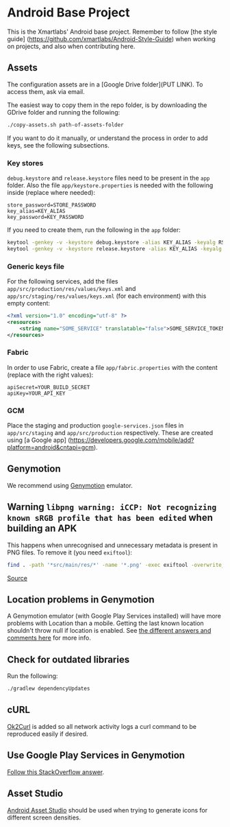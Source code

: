 # Android Base Project

This is the Xmartlabs' Android base project. Remember to follow [the style guide]
(https://github.com/xmartlabs/Android-Style-Guide) when working on projects, and also when contributing here.

## Assets

The configuration assets are in a [Google Drive folder](PUT LINK).
To access them, ask via email.

The easiest way to copy them in the repo folder, is by downloading the GDrive folder and running the
following:

```bash
./copy-assets.sh path-of-assets-folder
```

If you want to do it manually, or understand the process in order to add keys, see the following
subsections.

### Key stores

`debug.keystore` and `release.keystore` files need to be present in the `app` folder. Also the file
`app/keystore.properties` is needed with the following inside (replace where needed):

```data
store_password=STORE_PASSWORD
key_alias=KEY_ALIAS
key_password=KEY_PASSWORD
```

If you need to create them, run the following in the `app` folder:

```bash
keytool -genkey -v -keystore debug.keystore -alias KEY_ALIAS -keyalg RSA -keysize 2048 -validity 10000
keytool -genkey -v -keystore release.keystore -alias KEY_ALIAS -keyalg RSA -keysize 2048 -validity 10000
```

### Generic keys file

For the following services, add the files `app/src/production/res/values/keys.xml` and
`app/src/staging/res/values/keys.xml` (for each environment) with this empty content:

```xml
<?xml version="1.0" encoding="utf-8" ?>
<resources>
    <string name="SOME_SERVICE" translatable="false">SOME_SERVICE_TOKEN</string>
</resources>
```

### Fabric

In order to use Fabric, create a file `app/fabric.properties` with the content (replace with the
right values):

```data
apiSecret=YOUR_BUILD_SECRET
apiKey=YOUR_API_KEY
```

### GCM

Place the staging and production `google-services.json` files in `app/src/staging` and
`app/src/production` respectively. These are created using [a Google app]
(https://developers.google.com/mobile/add?platform=android&cntapi=gcm).

## Genymotion

We recommend using [Genymotion](https://www.genymotion.com) emulator.

## Warning `libpng warning: iCCP: Not recognizing known sRGB profile that has been edited` when building an APK

This happens when unrecognised and unnecessary metadata is present in PNG files. To remove it (you
need `exiftool`):

```bash
find . -path '*src/main/res/*' -name '*.png' -exec exiftool -overwrite_original -all= {} \;
```

[Source](http://stackoverflow.com/a/29162323/1165181)

## Location problems in Genymotion

A Genymotion emulator (with Google Play Services installed) will have more problems with Location
than a mobile. Getting the last known location shouldn't throw null if location is enabled. See
[the different answers and comments here](http://stackoverflow.com/questions/16830047/locationclient-getlastlocation-return-null)
for more info.

## Check for outdated libraries

Run the following:

```bash
./gradlew dependencyUpdates
```

## cURL

[Ok2Curl](https://github.com/mrmike/Ok2Curl) is added so all network activity logs a curl command to be reproduced
easily if desired.

## Use Google Play Services in Genymotion

[Follow this StackOverflow answer](http://stackoverflow.com/a/20013322/1165181).

## Asset Studio

[Android Asset Studio](https://romannurik.github.io/AndroidAssetStudio/index.html) should be used when trying to
generate icons for different screen densities.
